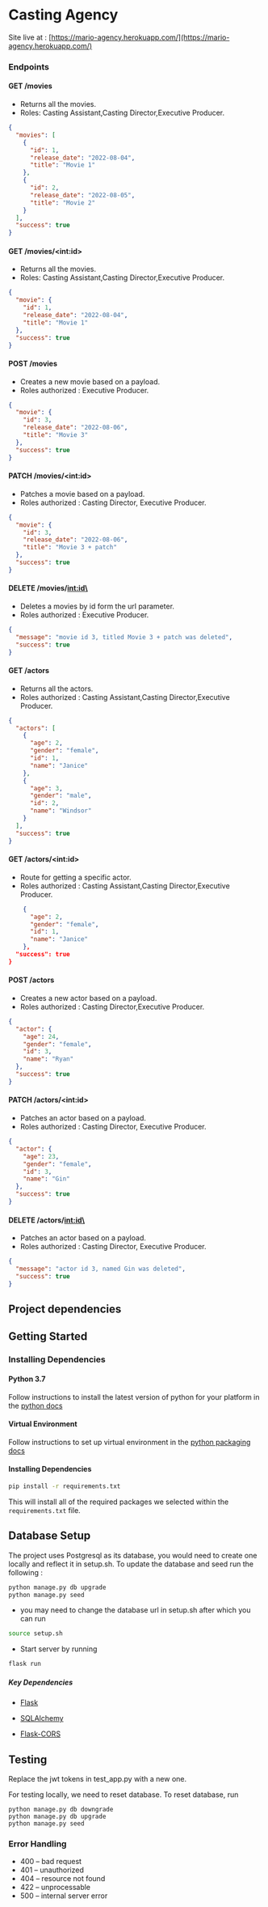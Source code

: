 # Casting Agency

Site live at : [https://mario-agency.herokuapp.com/](https://mario-agency.herokuapp.com/)

### Endpoints

#### GET /movies

- Returns all the movies.
- Roles: Casting Assistant,Casting Director,Executive Producer.

```json
{
  "movies": [
    {
      "id": 1,
      "release_date": "2022-08-04",
      "title": "Movie 1"
    },
    {
      "id": 2,
      "release_date": "2022-08-05",
      "title": "Movie 2"
    }
  ],
  "success": true
}
```

#### GET /movies/\<int:id\>

- Returns all the movies.
- Roles: Casting Assistant,Casting Director,Executive Producer.

```json
{
  "movie": {
    "id": 1,
    "release_date": "2022-08-04",
    "title": "Movie 1"
  },
  "success": true
}
```

#### POST /movies

- Creates a new movie based on a payload.
- Roles authorized : Executive Producer.

```json
{
  "movie": {
    "id": 3,
    "release_date": "2022-08-06",
    "title": "Movie 3"
  },
  "success": true
}
```

#### PATCH /movies/\<int:id\>

- Patches a movie based on a payload.
- Roles authorized : Casting Director, Executive Producer.

```json
{
  "movie": {
    "id": 3,
    "release_date": "2022-08-06",
    "title": "Movie 3 + patch"
  },
  "success": true
}
```

#### DELETE /movies/<int:id\>

- Deletes a movies by id form the url parameter.
- Roles authorized : Executive Producer.

```json
{
  "message": "movie id 3, titled Movie 3 + patch was deleted",
  "success": true
}
```

#### GET /actors

- Returns all the actors.
- Roles authorized : Casting Assistant,Casting Director,Executive Producer.

```json
{
  "actors": [
    {
      "age": 2,
      "gender": "female",
      "id": 1,
      "name": "Janice"
    },
    {
      "age": 3,
      "gender": "male",
      "id": 2,
      "name": "Windsor"
    }
  ],
  "success": true
}
```

#### GET /actors/\<int:id\>

- Route for getting a specific actor.
- Roles authorized : Casting Assistant,Casting Director,Executive Producer.

```json
    {
      "age": 2,
      "gender": "female",
      "id": 1,
      "name": "Janice"
    },
  "success": true
}
```

#### POST /actors

- Creates a new actor based on a payload.
- Roles authorized : Casting Director,Executive Producer.

```json
{
  "actor": {
    "age": 24,
    "gender": "female",
    "id": 3,
    "name": "Ryan"
  },
  "success": true
}
```

#### PATCH /actors/\<int:id\>

- Patches an actor based on a payload.
- Roles authorized : Casting Director, Executive Producer.

```json
{
  "actor": {
    "age": 23,
    "gender": "female",
    "id": 3,
    "name": "Gin"
  },
  "success": true
}
```

#### DELETE /actors/<int:id\>

- Patches an actor based on a payload.
- Roles authorized : Casting Director, Executive Producer.

```json
{
  "message": "actor id 3, named Gin was deleted",
  "success": true
}
```

## Project dependencies

## Getting Started

### Installing Dependencies

#### Python 3.7

Follow instructions to install the latest version of python for your platform in the [python docs](https://docs.python.org/3/using/unix.html#getting-and-installing-the-latest-version-of-python)

#### Virtual Environment

Follow instructions to set up virtual environment in the [python packaging docs](https://packaging.python.org/guides/installing-using-pip-and-virtual-environments/)

#### Installing Dependencies

```bash
pip install -r requirements.txt
```

This will install all of the required packages we selected within the `requirements.txt` file.

## Database Setup

The project uses Postgresql as its database, you would need to create one locally and reflect it in setup.sh.
To update the database and seed run the following :

```bash
python manage.py db upgrade
python manage.py seed
```

- you may need to change the database url in setup.sh after which you can run

```bash
source setup.sh
```

- Start server by running

```bash
flask run
```

##### Key Dependencies

- [Flask](http://flask.pocoo.org/)

- [SQLAlchemy](https://www.sqlalchemy.org/)

- [Flask-CORS](https://flask-cors.readthedocs.io/en/latest/#)

## Testing

Replace the jwt tokens in test_app.py with a new one.

For testing locally, we need to reset database.
To reset database, run

```
python manage.py db downgrade
python manage.py db upgrade
python manage.py seed
```

### Error Handling

- 400 – bad request
- 401 – unauthorized
- 404 – resource not found
- 422 – unprocessable
- 500 – internal server error
